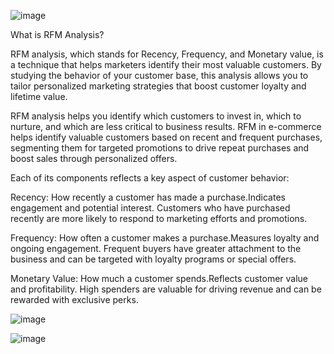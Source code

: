 
![image](https://github.com/user-attachments/assets/63ff5a51-a49f-433b-adc5-6312ab2484ed)

What is RFM Analysis?

RFM analysis, which stands for Recency, Frequency, and Monetary value, is a technique that helps marketers identify their most valuable customers. By studying the behavior of your customer base, this analysis allows you to tailor personalized marketing strategies that boost customer loyalty and lifetime value.

RFM analysis helps you identify which customers to invest in, which to nurture, and which are less critical to business results.  RFM in e-commerce helps identify valuable customers based on recent and frequent purchases, segmenting them for targeted promotions to drive repeat purchases and boost sales through personalized offers.

Each of its components reflects a key aspect of customer behavior:

Recency: How recently a customer has made a purchase.Indicates engagement and potential interest. Customers who have purchased recently are more likely to respond to marketing efforts and promotions.

Frequency: How often a customer makes a purchase.Measures loyalty and ongoing engagement. Frequent buyers have greater attachment to the business and can be targeted with loyalty programs or special offers.

Monetary Value: How much a customer spends.Reflects customer value and profitability. High spenders are valuable for driving revenue and can be rewarded with exclusive perks.



![image](https://github.com/user-attachments/assets/6bb98879-6d54-4315-95a9-a51c1fbe00ec)

![image](https://github.com/user-attachments/assets/055e7079-9f60-4544-837e-a209e61be974)


